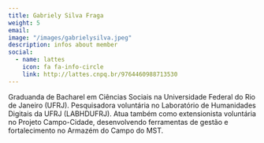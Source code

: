 ```yaml
---
title: Gabriely Silva Fraga
weight: 5
email:
image: "/images/gabrielysilva.jpeg"
description: infos about member
social:
  - name: lattes
    icon: fa fa-info-circle
    link: http://lattes.cnpq.br/9764460988713530
---
```


Graduanda de Bacharel em Ciências Sociais na Universidade Federal do Rio de Janeiro (UFRJ). Pesquisadora voluntária no Laboratório de Humanidades Digitais da UFRJ (LABHDUFRJ). Atua também como extensionista voluntária no Projeto Campo-Cidade, desenvolvendo ferramentas de gestão e fortalecimento no Armazém do Campo do MST.
